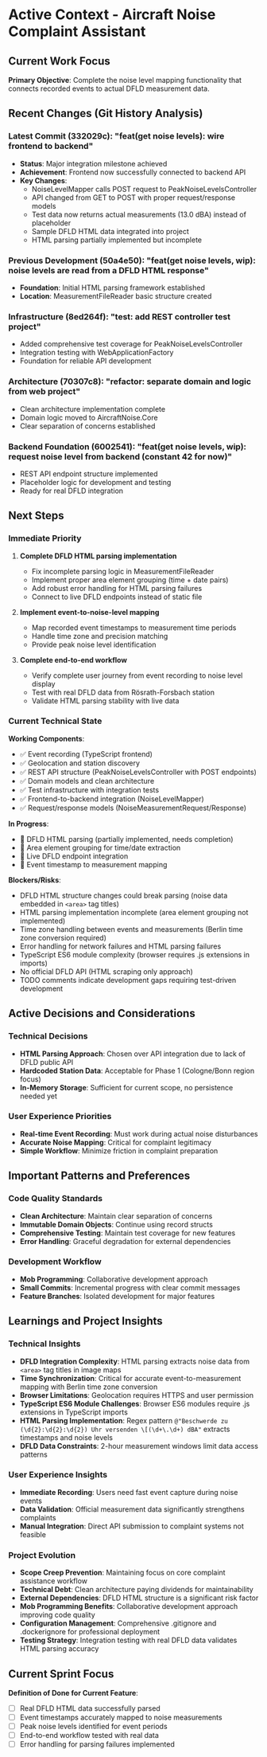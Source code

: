 # Active Context - Aircraft Noise Complaint Assistant

## Current Work Focus

**Primary Objective**: Complete the noise level mapping functionality that connects recorded events to actual DFLD measurement data.

## Recent Changes (Git History Analysis)

### Latest Commit (332029c): "feat(get noise levels): wire frontend to backend"
- **Status**: Major integration milestone achieved
- **Achievement**: Frontend now successfully connected to backend API
- **Key Changes**:
  - NoiseLevelMapper calls POST request to PeakNoiseLevelsController
  - API changed from GET to POST with proper request/response models
  - Test data now returns actual measurements (13.0 dBA) instead of placeholder
  - Sample DFLD HTML data integrated into project
  - HTML parsing partially implemented but incomplete

### Previous Development (50a4e50): "feat(get noise levels, wip): noise levels are read from a DFLD HTML response"
- **Foundation**: Initial HTML parsing framework established
- **Location**: MeasurementFileReader basic structure created

### Infrastructure (8ed264f): "test: add REST controller test project"
- Added comprehensive test coverage for PeakNoiseLevelsController
- Integration testing with WebApplicationFactory
- Foundation for reliable API development

### Architecture (70307c8): "refactor: separate domain and logic from web project"
- Clean architecture implementation complete
- Domain logic moved to AircraftNoise.Core
- Clear separation of concerns established

### Backend Foundation (6002541): "feat(get noise levels, wip): request noise level from backend (constant 42 for now)"
- REST API endpoint structure implemented
- Placeholder logic for development and testing
- Ready for real DFLD integration

## Next Steps

### Immediate Priority
1. **Complete DFLD HTML parsing implementation**
   - Fix incomplete parsing logic in MeasurementFileReader
   - Implement proper area element grouping (time + date pairs)
   - Add robust error handling for HTML parsing failures
   - Connect to live DFLD endpoints instead of static file

2. **Implement event-to-noise-level mapping**
   - Map recorded event timestamps to measurement time periods
   - Handle time zone and precision matching
   - Provide peak noise level identification

3. **Complete end-to-end workflow**
   - Verify complete user journey from event recording to noise level display
   - Test with real DFLD data from Rösrath-Forsbach station
   - Validate HTML parsing stability with live data

### Current Technical State

**Working Components**:
- ✅ Event recording (TypeScript frontend)
- ✅ Geolocation and station discovery
- ✅ REST API structure (PeakNoiseLevelsController with POST endpoints)
- ✅ Domain models and clean architecture
- ✅ Test infrastructure with integration tests
- ✅ Frontend-to-backend integration (NoiseLevelMapper)
- ✅ Request/response models (NoiseMeasurementRequest/Response)

**In Progress**:
- 🔄 DFLD HTML parsing (partially implemented, needs completion)
- 🔄 Area element grouping for time/date extraction
- 🔄 Live DFLD endpoint integration
- 🔄 Event timestamp to measurement mapping

**Blockers/Risks**:
- DFLD HTML structure changes could break parsing (noise data embedded in `<area>` tag titles)
- HTML parsing implementation incomplete (area element grouping not implemented)
- Time zone handling between events and measurements (Berlin time zone conversion required)
- Error handling for network failures and HTML parsing failures
- TypeScript ES6 module complexity (browser requires .js extensions in imports)
- No official DFLD API (HTML scraping only approach)
- TODO comments indicate development gaps requiring test-driven development

## Active Decisions and Considerations

### Technical Decisions
- **HTML Parsing Approach**: Chosen over API integration due to lack of DFLD public API
- **Hardcoded Station Data**: Acceptable for Phase 1 (Cologne/Bonn region focus)
- **In-Memory Storage**: Sufficient for current scope, no persistence needed yet

### User Experience Priorities
- **Real-time Event Recording**: Must work during actual noise disturbances
- **Accurate Noise Mapping**: Critical for complaint legitimacy
- **Simple Workflow**: Minimize friction in complaint preparation

## Important Patterns and Preferences

### Code Quality Standards
- **Clean Architecture**: Maintain clear separation of concerns
- **Immutable Domain Objects**: Continue using record structs
- **Comprehensive Testing**: Maintain test coverage for new features
- **Error Handling**: Graceful degradation for external dependencies

### Development Workflow
- **Mob Programming**: Collaborative development approach
- **Small Commits**: Incremental progress with clear commit messages
- **Feature Branches**: Isolated development for major features

## Learnings and Project Insights

### Technical Insights
- **DFLD Integration Complexity**: HTML parsing extracts noise data from `<area>` tag titles in image maps
- **Time Synchronization**: Critical for accurate event-to-measurement mapping with Berlin time zone conversion
- **Browser Limitations**: Geolocation requires HTTPS and user permission
- **TypeScript ES6 Module Challenges**: Browser ES6 modules require .js extensions in TypeScript imports
- **HTML Parsing Implementation**: Regex pattern `@"Beschwerde zu (\d{2}:\d{2}:\d{2}) Uhr versenden \[(\d+\.\d+) dBA"` extracts timestamps and noise levels
- **DFLD Data Constraints**: 2-hour measurement windows limit data access patterns

### User Experience Insights
- **Immediate Recording**: Users need fast event capture during noise events
- **Data Validation**: Official measurement data significantly strengthens complaints
- **Manual Integration**: Direct API submission to complaint systems not feasible

### Project Evolution
- **Scope Creep Prevention**: Maintaining focus on core complaint assistance workflow
- **Technical Debt**: Clean architecture paying dividends for maintainability
- **External Dependencies**: DFLD HTML structure is a significant risk factor
- **Mob Programming Benefits**: Collaborative development approach improving code quality
- **Configuration Management**: Comprehensive .gitignore and .dockerignore for professional deployment
- **Testing Strategy**: Integration testing with real DFLD data validates HTML parsing accuracy

## Current Sprint Focus

**Definition of Done for Current Feature**:
- [ ] Real DFLD HTML data successfully parsed
- [ ] Event timestamps accurately mapped to noise measurements
- [ ] Peak noise levels identified for event periods
- [ ] End-to-end workflow tested with real data
- [ ] Error handling for parsing failures implemented